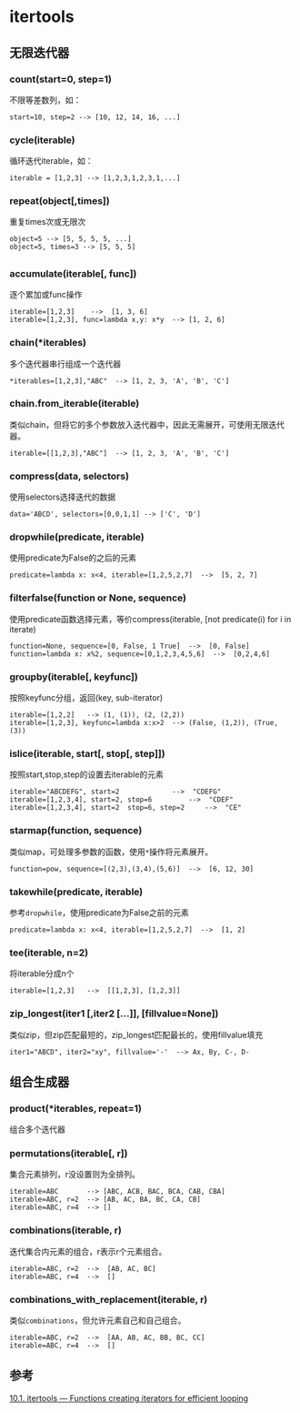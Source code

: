 # itertools

## 无限迭代器
### count(start=0, step=1)
不限等差数列，如：

	start=10, step=2 --> [10, 12, 14, 16, ...]

### cycle(iterable)
循环迭代iterable，如：

	iterable = [1,2,3] --> [1,2,3,1,2,3,1,...]

### repeat(object[,times])
重复times次或无限次

	object=5 --> [5, 5, 5, 5, ...]
	object=5, times=3 --> [5, 5, 5]

##

### accumulate(iterable[, func])
逐个累加或func操作

    iterable=[1,2,3] 	-->  [1, 3, 6]
    iterable=[1,2,3], func=lambda x,y: x*y  --> [1, 2, 6]

### chain(\*iterables)
多个迭代器串行组成一个迭代器

    *iterables=[1,2,3],"ABC"  --> [1, 2, 3, 'A', 'B', 'C']

### chain.from_iterable(iterable)
类似chain，但将它的多个参数放入迭代器中，因此无需展开，可使用无限迭代器。

    iterable=[[1,2,3],"ABC"]  --> [1, 2, 3, 'A', 'B', 'C']

### compress(data, selectors)
使用selectors选择迭代的数据

    data='ABCD', selectors=[0,0,1,1] --> ['C', 'D']

### dropwhile(predicate, iterable)
使用predicate为False的之后的元素

    predicate=lambda x: x<4, iterable=[1,2,5,2,7]  -->  [5, 2, 7]

###  filterfalse(function or None, sequence)
使用predicate函数选择元素，等价compress(iterable, [not predicate(i) for i in iterate)
    
    function=None, sequence=[0, False, 1 True]  -->  [0, False]
    function=lambda x: x%2, sequence=[0,1,2,3,4,5,6]  -->  [0,2,4,6]
    
### groupby(iterable[, keyfunc])
按照keyfunc分组，返回(key, sub-iterator)

    iterable=[1,2,2]   --> (1, (1)), (2, (2,2))
    iterable=[1,2,3], keyfunc=lambda x:x>2 	--> (False, (1,2)), (True, (3))

### islice(iterable, start[, stop[, step]])
按照start,stop,step的设置去iterable的元素

    iterable="ABCDEFG", start=2  			-->  "CDEFG"
    iterable=[1,2,3,4], start=2, stop=6  		-->  "CDEF"
    iterable=[1,2,3,4], start=2  stop=6, step=2		-->  "CE"
   
### starmap(function, sequence)
类似map，可处理多参数的函数，使用`*`操作将元素展开。

    function=pow, sequence=[(2,3),(3,4),(5,6)] 	-->  [6, 12, 30]


### takewhile(predicate, iterable)
参考`dropwhile`，使用predicate为False之前的元素

    predicate=lambda x: x<4, iterable=[1,2,5,2,7]  -->  [1, 2]

### tee(iterable, n=2)
将iterable分成n个

    iterable=[1,2,3]   -->  [[1,2,3], [1,2,3]]

### zip_longest(iter1 [,iter2 [...]], [fillvalue=None])
类似zip，但zip匹配最短的，zip_longest匹配最长的，使用fillvalue填充

    iter1="ABCD", iter2="xy", fillvalue='-'  --> Ax, By, C-, D-

## 组合生成器

### product(\*iterables, repeat=1)
组合多个迭代器

### permutations(iterable[, r])
集合元素排列，r没设置则为全排列。

    iterable=ABC       --> [ABC, ACB, BAC, BCA, CAB, CBA]
    iterable=ABC, r=2  --> [AB, AC, BA, BC, CA, CB]
    iterable=ABC, r=4  --> []

### combinations(iterable, r)
迭代集合内元素的组合，r表示r个元素组合。

    iterable=ABC, r=2  -->  [AB, AC, BC]
    iterable=ABC, r=4  -->  []

### combinations_with_replacement(iterable, r)
类似`combinations`，但允许元素自己和自己组合。

    iterable=ABC, r=2  -->  [AA, AB, AC, BB, BC, CC]
    iterable=ABC, r=4  -->  []



## 参考
[10.1. itertools — Functions creating iterators for efficient looping](https://docs.python.org/3/library/itertools.html)


